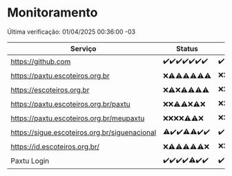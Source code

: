 # Monitoramento

Última verificação: 01/04/2025 00:36:00 -03

|Serviço|Status|Últimas 24h|
|---|---|---|
|https://github.com|<span title="2025-03-25: OK=23">✔️</span><span title="2025-03-26: OK=23">✔️</span><span title="2025-03-27: OK=23">✔️</span><span title="2025-03-28: OK=23">✔️</span><span title="2025-03-29: OK=23">✔️</span><span title="2025-03-30: OK=23">✔️</span><span title="2025-03-31: OK=3">✔️</span>|<span title="31/03/2025 01:11:00 -03 : 200">✔️</span><span title="31/03/2025 02:10:00 -03 : 200">✔️</span><span title="31/03/2025 03:13:00 -03 : 200">✔️</span><span title="31/03/2025 04:09:00 -03 : 200">✔️</span><span title="31/03/2025 05:13:00 -03 : 200">✔️</span><span title="31/03/2025 06:10:00 -03 : 200">✔️</span><span title="31/03/2025 07:10:00 -03 : 200">✔️</span><span title="31/03/2025 08:07:00 -03 : 200">✔️</span><span title="31/03/2025 09:17:00 -03 : 200">✔️</span><span title="31/03/2025 10:20:00 -03 : 200">✔️</span><span title="31/03/2025 11:09:00 -03 : 200">✔️</span><span title="31/03/2025 12:09:00 -03 : 200">✔️</span><span title="31/03/2025 13:11:00 -03 : 200">✔️</span><span title="31/03/2025 14:07:00 -03 : 200">✔️</span><span title="31/03/2025 15:12:00 -03 : 200">✔️</span><span title="31/03/2025 16:07:00 -03 : 200">✔️</span><span title="31/03/2025 17:10:00 -03 : 200">✔️</span><span title="31/03/2025 18:08:00 -03 : 200">✔️</span><span title="31/03/2025 19:08:00 -03 : 200">✔️</span><span title="31/03/2025 20:08:00 -03 : 200">✔️</span><span title="31/03/2025 21:51:00 -03 : 200">✔️</span><span title="31/03/2025 23:38:00 -03 : 200">✔️</span><span title="01/04/2025 00:36:00 -03 : 200">✔️</span>|
|https://paxtu.escoteiros.org.br|<span title="2025-03-25: Falhas=23">❌</span><span title="2025-03-26: OK=2, Falhas=21">⚠️</span><span title="2025-03-27: OK=8, Falhas=15">⚠️</span><span title="2025-03-28: OK=2, Falhas=21">⚠️</span><span title="2025-03-29: OK=3, Falhas=20">⚠️</span><span title="2025-03-30: OK=5, Falhas=18">⚠️</span><span title="2025-03-31: OK=1, Falhas=2">⚠️</span>|<span title="31/03/2025 01:11:00 -03 : 403">❌</span><span title="31/03/2025 02:10:00 -03 : 403">❌</span><span title="31/03/2025 03:13:00 -03 : 200">✔️</span><span title="31/03/2025 04:09:00 -03 : 403">❌</span><span title="31/03/2025 05:13:00 -03 : 403">❌</span><span title="31/03/2025 06:10:00 -03 : 403">❌</span><span title="31/03/2025 07:10:00 -03 : 403">❌</span><span title="31/03/2025 08:07:00 -03 : 403">❌</span><span title="31/03/2025 09:17:00 -03 : 403">❌</span><span title="31/03/2025 10:20:00 -03 : 200">✔️</span><span title="31/03/2025 11:09:00 -03 : 403">❌</span><span title="31/03/2025 12:09:00 -03 : 200">✔️</span><span title="31/03/2025 13:11:00 -03 : 403">❌</span><span title="31/03/2025 14:07:00 -03 : 403">❌</span><span title="31/03/2025 15:12:00 -03 : 403">❌</span><span title="31/03/2025 16:07:00 -03 : 403">❌</span><span title="31/03/2025 17:10:00 -03 : 403">❌</span><span title="31/03/2025 18:08:00 -03 : 403">❌</span><span title="31/03/2025 19:08:00 -03 : 403">❌</span><span title="31/03/2025 20:08:00 -03 : 403">❌</span><span title="31/03/2025 21:51:00 -03 : 403">❌</span><span title="31/03/2025 23:38:00 -03 : 403">❌</span><span title="01/04/2025 00:36:00 -03 : 403">❌</span>|
|https://escoteiros.org.br|<span title="2025-03-25: Falhas=23">❌</span><span title="2025-03-26: OK=1, Falhas=22">⚠️</span><span title="2025-03-27: Falhas=23">❌</span><span title="2025-03-28: OK=1, Falhas=22">⚠️</span><span title="2025-03-29: OK=1, Falhas=22">⚠️</span><span title="2025-03-30: OK=1, Falhas=22">⚠️</span><span title="2025-03-31: OK=1, Falhas=2">⚠️</span>|<span title="31/03/2025 01:11:00 -03 : 403">❌</span><span title="31/03/2025 02:10:00 -03 : 403">❌</span><span title="31/03/2025 03:13:00 -03 : 403">❌</span><span title="31/03/2025 04:09:00 -03 : 403">❌</span><span title="31/03/2025 05:13:00 -03 : 403">❌</span><span title="31/03/2025 06:10:00 -03 : 403">❌</span><span title="31/03/2025 07:10:00 -03 : 403">❌</span><span title="31/03/2025 08:07:00 -03 : 403">❌</span><span title="31/03/2025 09:17:00 -03 : 403">❌</span><span title="31/03/2025 10:20:00 -03 : 403">❌</span><span title="31/03/2025 11:09:00 -03 : 403">❌</span><span title="31/03/2025 12:09:00 -03 : 403">❌</span><span title="31/03/2025 13:11:00 -03 : 200">✔️</span><span title="31/03/2025 14:07:00 -03 : 200">✔️</span><span title="31/03/2025 15:12:00 -03 : 200">✔️</span><span title="31/03/2025 16:07:00 -03 : 403">❌</span><span title="31/03/2025 17:10:00 -03 : 403">❌</span><span title="31/03/2025 18:08:00 -03 : 403">❌</span><span title="31/03/2025 19:08:00 -03 : 200">✔️</span><span title="31/03/2025 20:08:00 -03 : 403">❌</span><span title="31/03/2025 21:51:00 -03 : 403">❌</span><span title="31/03/2025 23:38:00 -03 : 403">❌</span><span title="01/04/2025 00:36:00 -03 : 403">❌</span>|
|https://paxtu.escoteiros.org.br/paxtu|<span title="2025-03-25: Falhas=23">❌</span><span title="2025-03-26: Falhas=23">❌</span><span title="2025-03-27: OK=2, Falhas=21">⚠️</span><span title="2025-03-28: OK=2, Falhas=21">⚠️</span><span title="2025-03-29: Falhas=23">❌</span><span title="2025-03-30: OK=1, Falhas=22">⚠️</span><span title="2025-03-31: Falhas=3">❌</span>|<span title="31/03/2025 01:11:00 -03 : 403">❌</span><span title="31/03/2025 02:10:00 -03 : 403">❌</span><span title="31/03/2025 03:13:00 -03 : 403">❌</span><span title="31/03/2025 04:09:00 -03 : 403">❌</span><span title="31/03/2025 05:13:00 -03 : 403">❌</span><span title="31/03/2025 06:10:00 -03 : 200">✔️</span><span title="31/03/2025 07:10:00 -03 : 403">❌</span><span title="31/03/2025 08:07:00 -03 : 403">❌</span><span title="31/03/2025 09:17:00 -03 : 403">❌</span><span title="31/03/2025 10:20:00 -03 : 200">✔️</span><span title="31/03/2025 11:09:00 -03 : 403">❌</span><span title="31/03/2025 12:09:00 -03 : 200">✔️</span><span title="31/03/2025 13:11:00 -03 : 403">❌</span><span title="31/03/2025 14:07:00 -03 : 403">❌</span><span title="31/03/2025 15:12:00 -03 : 403">❌</span><span title="31/03/2025 16:07:00 -03 : 403">❌</span><span title="31/03/2025 17:10:00 -03 : 403">❌</span><span title="31/03/2025 18:08:00 -03 : 403">❌</span><span title="31/03/2025 19:09:00 -03 : 403">❌</span><span title="31/03/2025 20:08:00 -03 : 403">❌</span><span title="31/03/2025 21:51:00 -03 : 403">❌</span><span title="31/03/2025 23:38:00 -03 : 403">❌</span><span title="01/04/2025 00:36:00 -03 : 403">❌</span>|
|https://paxtu.escoteiros.org.br/meupaxtu|<span title="2025-03-25: Falhas=23">❌</span><span title="2025-03-26: Falhas=23">❌</span><span title="2025-03-27: Falhas=23">❌</span><span title="2025-03-28: Falhas=23">❌</span><span title="2025-03-29: OK=1, Falhas=22">⚠️</span><span title="2025-03-30: OK=1, Falhas=22">⚠️</span><span title="2025-03-31: Falhas=3">❌</span>|<span title="31/03/2025 01:11:00 -03 : 403">❌</span><span title="31/03/2025 02:10:00 -03 : 403">❌</span><span title="31/03/2025 03:13:00 -03 : 403">❌</span><span title="31/03/2025 04:09:00 -03 : 403">❌</span><span title="31/03/2025 05:13:00 -03 : 403">❌</span><span title="31/03/2025 06:10:00 -03 : 403">❌</span><span title="31/03/2025 07:10:00 -03 : 403">❌</span><span title="31/03/2025 08:07:00 -03 : 403">❌</span><span title="31/03/2025 09:17:00 -03 : 403">❌</span><span title="31/03/2025 10:20:00 -03 : 403">❌</span><span title="31/03/2025 11:09:00 -03 : 502">❌</span><span title="31/03/2025 12:09:00 -03 : 403">❌</span><span title="31/03/2025 13:11:00 -03 : 403">❌</span><span title="31/03/2025 14:07:00 -03 : 403">❌</span><span title="31/03/2025 15:12:00 -03 : 403">❌</span><span title="31/03/2025 16:07:00 -03 : 403">❌</span><span title="31/03/2025 17:10:00 -03 : 403">❌</span><span title="31/03/2025 18:08:00 -03 : 200">✔️</span><span title="31/03/2025 19:09:00 -03 : 200">✔️</span><span title="31/03/2025 20:08:00 -03 : 403">❌</span><span title="31/03/2025 21:51:00 -03 : 403">❌</span><span title="31/03/2025 23:38:00 -03 : 403">❌</span><span title="01/04/2025 00:36:00 -03 : 403">❌</span>|
|https://sigue.escoteiros.org.br/siguenacional|<span title="2025-03-25: OK=22, Falhas=1">⚠️</span><span title="2025-03-26: OK=23">✔️</span><span title="2025-03-27: OK=23">✔️</span><span title="2025-03-28: OK=22, Falhas=1">⚠️</span><span title="2025-03-29: OK=22, Falhas=1">⚠️</span><span title="2025-03-30: OK=23">✔️</span><span title="2025-03-31: OK=3">✔️</span>|<span title="31/03/2025 01:11:00 -03 : 200">✔️</span><span title="31/03/2025 02:10:00 -03 : 200">✔️</span><span title="31/03/2025 03:13:00 -03 : 200">✔️</span><span title="31/03/2025 04:09:00 -03 : 200">✔️</span><span title="31/03/2025 05:13:00 -03 : 200">✔️</span><span title="31/03/2025 06:10:00 -03 : 200">✔️</span><span title="31/03/2025 07:10:00 -03 : 200">✔️</span><span title="31/03/2025 08:07:00 -03 : 200">✔️</span><span title="31/03/2025 09:17:00 -03 : 200">✔️</span><span title="31/03/2025 10:20:00 -03 : 200">✔️</span><span title="31/03/2025 11:09:00 -03 : 502">❌</span><span title="31/03/2025 12:09:00 -03 : 200">✔️</span><span title="31/03/2025 13:11:00 -03 : 200">✔️</span><span title="31/03/2025 14:07:00 -03 : 200">✔️</span><span title="31/03/2025 15:12:00 -03 : 200">✔️</span><span title="31/03/2025 16:07:00 -03 : 200">✔️</span><span title="31/03/2025 17:10:00 -03 : 200">✔️</span><span title="31/03/2025 18:08:00 -03 : 200">✔️</span><span title="31/03/2025 19:09:00 -03 : 200">✔️</span><span title="31/03/2025 20:08:00 -03 : 200">✔️</span><span title="31/03/2025 21:51:00 -03 : 200">✔️</span><span title="31/03/2025 23:38:00 -03 : 200">✔️</span><span title="01/04/2025 00:36:00 -03 : 200">✔️</span>|
|https://id.escoteiros.org.br/|<span title="2025-03-25: Falhas=23">❌</span><span title="2025-03-26: OK=2, Falhas=21">⚠️</span><span title="2025-03-27: OK=7, Falhas=16">⚠️</span><span title="2025-03-28: OK=6, Falhas=17">⚠️</span><span title="2025-03-29: OK=4, Falhas=19">⚠️</span><span title="2025-03-30: OK=4, Falhas=19">⚠️</span><span title="2025-03-31: Falhas=3">❌</span>|<span title="31/03/2025 01:11:00 -03 : 403">❌</span><span title="31/03/2025 02:10:00 -03 : 403">❌</span><span title="31/03/2025 03:13:00 -03 : 403">❌</span><span title="31/03/2025 04:09:00 -03 : 200">✔️</span><span title="31/03/2025 05:13:00 -03 : 200">✔️</span><span title="31/03/2025 06:10:00 -03 : 403">❌</span><span title="31/03/2025 07:10:00 -03 : 403">❌</span><span title="31/03/2025 08:07:00 -03 : 403">❌</span><span title="31/03/2025 09:17:00 -03 : 403">❌</span><span title="31/03/2025 10:20:00 -03 : 200">✔️</span><span title="31/03/2025 11:09:00 -03 : 403">❌</span><span title="31/03/2025 12:09:00 -03 : 403">❌</span><span title="31/03/2025 13:11:00 -03 : 403">❌</span><span title="31/03/2025 14:07:00 -03 : 403">❌</span><span title="31/03/2025 15:12:00 -03 : 200">✔️</span><span title="31/03/2025 16:07:00 -03 : 403">❌</span><span title="31/03/2025 17:10:00 -03 : 403">❌</span><span title="31/03/2025 18:08:00 -03 : 200">✔️</span><span title="31/03/2025 19:09:00 -03 : 403">❌</span><span title="31/03/2025 20:08:00 -03 : 403">❌</span><span title="31/03/2025 21:51:00 -03 : 403">❌</span><span title="31/03/2025 23:38:00 -03 : 403">❌</span><span title="01/04/2025 00:36:00 -03 : 403">❌</span>|
|Paxtu Login|<span title="2025-03-25: OK=23">✔️</span><span title="2025-03-26: OK=23">✔️</span><span title="2025-03-27: OK=23">✔️</span><span title="2025-03-28: OK=23">✔️</span><span title="2025-03-29: OK=22, Falhas=1">⚠️</span><span title="2025-03-30: OK=23">✔️</span><span title="2025-03-31: OK=3">✔️</span>|<span title="31/03/2025 01:11:00 -03 : 200">✔️</span><span title="31/03/2025 02:10:00 -03 : 200">✔️</span><span title="31/03/2025 03:13:00 -03 : 200">✔️</span><span title="31/03/2025 04:09:00 -03 : 200">✔️</span><span title="31/03/2025 05:13:00 -03 : 200">✔️</span><span title="31/03/2025 06:10:00 -03 : 200">✔️</span><span title="31/03/2025 07:10:00 -03 : 200">✔️</span><span title="31/03/2025 08:07:00 -03 : 200">✔️</span><span title="31/03/2025 09:17:00 -03 : 200">✔️</span><span title="31/03/2025 10:20:00 -03 : 200">✔️</span><span title="31/03/2025 11:09:00 -03 : 502">❌</span><span title="31/03/2025 12:09:00 -03 : 200">✔️</span><span title="31/03/2025 13:11:00 -03 : 200">✔️</span><span title="31/03/2025 14:07:00 -03 : 200">✔️</span><span title="31/03/2025 15:12:00 -03 : 200">✔️</span><span title="31/03/2025 16:07:00 -03 : 200">✔️</span><span title="31/03/2025 17:10:00 -03 : 200">✔️</span><span title="31/03/2025 18:08:00 -03 : 200">✔️</span><span title="31/03/2025 19:09:00 -03 : 200">✔️</span><span title="31/03/2025 20:08:00 -03 : 200">✔️</span><span title="31/03/2025 21:51:00 -03 : 200">✔️</span><span title="31/03/2025 23:38:00 -03 : 200">✔️</span><span title="01/04/2025 00:36:00 -03 : 200">✔️</span>|
